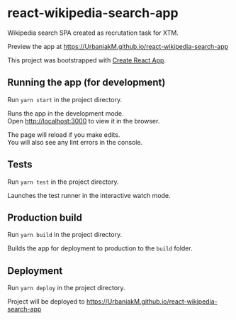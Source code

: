 # react-wikipedia-search-app

Wikipedia search SPA created as recrutation task for XTM.

Preview the app at https://UrbaniakM.github.io/react-wikipedia-search-app

This project was bootstrapped with [Create React App](https://github.com/facebook/create-react-app).

## Running the app (for development)

Run `yarn start` in the project directory.

Runs the app in the development mode.<br />
Open [http://localhost:3000](http://localhost:3000) to view it in the browser.

The page will reload if you make edits.<br />
You will also see any lint errors in the console.

## Tests

Run `yarn test` in the project directory.

Launches the test runner in the interactive watch mode.<br />

## Production build

Run `yarn build` in the project directory.

Builds the app for deployment to production to the `build` folder.<br />


## Deployment

Run `yarn deploy` in the project directory.

Project will be deployed to https://UrbaniakM.github.io/react-wikipedia-search-app
